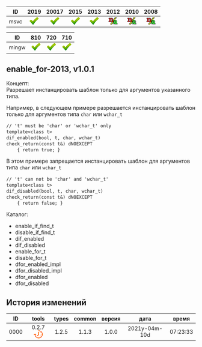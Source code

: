 ﻿
[S]: ../../../icons/star-down.png
[P]: ../../../icons/progress.png
[V]: ../../../icons/success.png
[X]: ../../../icons/failed.png
[D]: ../../../icons/danger.png
[E]: ../../../icons/empty.png
[N]: ../../../icons/na.png

| **ID**  | 2019      | 20017     | 2015      | 2013      | 2012      | 2010      | 2008      |  
|:-------:|:---------:|:---------:|:---------:|:---------:|:---------:|:---------:|:---------:|  
|  msvc   | [![V]][M] | [![V]][M] | [![V]][M] | [![V]][M] | [![N]][M] | [![N]][M] | [![N]][M] |  

| **ID**  | 810       | 720       | 710       |  
|:-------:|:---------:|:---------:|:---------:|  
|  mingw  | [![V]][M] | [![V]][M] | [![V]][M] |  

[M]:       #enable_for    "инстанцирование функциий только для аргументов, указанных в списке"  

enable_for-2013, v1.0.1
---
Концепт:  
Разрешает инстанцировать шаблон только для аргументов указанного типа.  

Например, в следующем примере разрешается инстанцировать шаблон 
только для аргументов типа `char` или `wchar_t`  
```
// 't' must be 'char' or 'wchar_t' only
template<class t>
dif_enabled(bool, t, char, wchar_t) 
check_return(const t&) dNOEXCEPT
    { return true; }
```

В этом примере запрещается инстанцировать шаблон для аргументов типа `char` или `wchar_t`  
```
// 't' can not be 'char' and 'wchar_t' 
template<class t>
dif_disabled(bool, t, char, wchar_t) 
сheck_return(const t&) dNOEXCEPT
    { return false; }
```

Каталог:  
  - enable_if_find_t  
  - disable_if_find_t  
  - dif_enabled  
  - dif_disabled  
  - enable_for_t  
  - disable_for_t  
  - dfor_enabled_impl  
  - dfor_disabled_impl  
  - dfor_enabled  
  - dfor_disabled  

История изменений
---
| **ID** | tools           | types | common | версия |     дата      |  время   |  
|:------:|:---------------:|:-----:|:------:|:------:|:-------------:|:--------:|  
|  0000  | 0.2.7 [![P]][M] | 1.2.5 | 1.1.3  | 1.0.0  | 2021y-04m-10d | 07:23:33 |  
